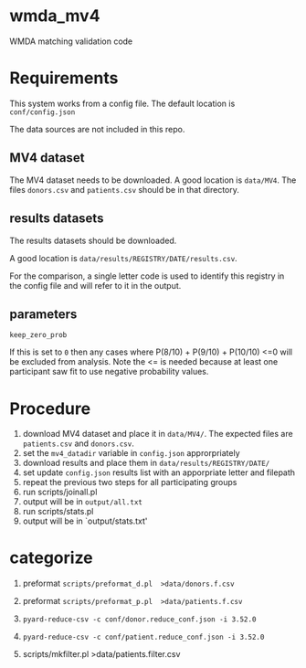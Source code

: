 # wmda_mv4
WMDA matching validation code


# Requirements

This system works from a config file.
The default location is `conf/config.json`

The data sources are not included in this repo.

## MV4 dataset

The MV4 dataset needs to be downloaded.
A good location is `data/MV4`.
The files `donors.csv` and `patients.csv` should be in that directory.



## results datasets

The results datasets should be downloaded.

A good location is `data/results/REGISTRY/DATE/results.csv`.

For the comparison, a single letter code is used to identify this registry in the config file and will refer to it in the output.

## parameters

`keep_zero_prob`

If this is set to `0` then any cases where P(8/10) + P(9/10) + P(10/10) <=0 will be excluded from analysis.  Note the <= is needed because at least one participant saw fit to use negative probability values. 


# Procedure

1. download MV4 dataset and place it in `data/MV4/`.  The expected files are `patients.csv` and `donors.csv`.
2. set the `mv4_datadir` variable in `config.json` approrpriately
3. download results and place them in `data/results/REGISTRY/DATE/`
4. set update `config.json` results list with an apporpriate letter and filepath
5. repeat the previous two steps for all participating groups
6. run scripts/joinall.pl 
7. output will be in `output/all.txt`
8. run scripts/stats.pl
9. output will be in `output/stats.txt'

# categorize
1. preformat `scripts/preformat_d.pl  >data/donors.f.csv`
2. preformat `scripts/preformat_p.pl  >data/patients.f.csv`
3. `pyard-reduce-csv -c conf/donor.reduce_conf.json -i 3.52.0 `
4. `pyard-reduce-csv -c conf/patient.reduce_conf.json -i 3.52.0 `

5. scripts/mkfilter.pl >data/patients.filter.csv
